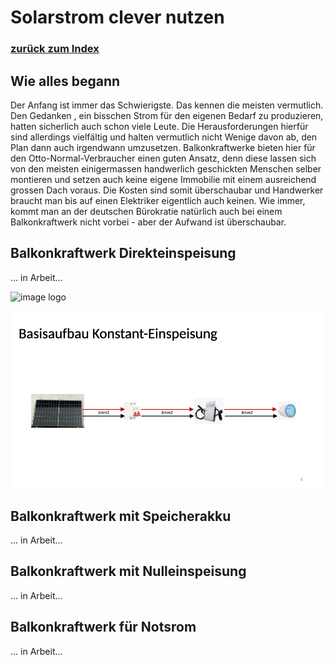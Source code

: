 # Solarstrom clever nutzen

### [zurück zum Index](../index.md)

## Wie alles begann

Der Anfang ist immer das Schwierigste. Das kennen die meisten vermutlich.
Den Gedanken , ein bisschen Strom für den eigenen Bedarf zu produzieren, hatten sicherlich auch schon viele Leute.
Die Herausforderungen hierfür sind allerdings vielfältig und halten vermutlich nicht Wenige davon ab, den Plan dann auch irgendwann 
umzusetzen. Balkonkraftwerke bieten hier für den Otto-Normal-Verbraucher einen guten Ansatz, denn diese lassen sich von den meisten
einigermassen handwerlich geschickten Menschen selber montieren und setzen auch keine eigene Immobilie mit einem ausreichend grossen
Dach voraus. 
Die Kosten sind somit überschaubar und Handwerker braucht man bis auf einen Elektriker eigentlich auch keinen.
Wie immer, kommt man an der deutschen Bürokratie natürlich auch bei einem Balkonkraftwerk nicht vorbei - aber der Aufwand ist 
überschaubar.


## Balkonkraftwerk Direkteinspeisung

... in Arbeit...

![image logo](../images/basisaufbau-konstant-einspeisung.jpeg)

![image logo](images/basisaufbau-konstant-einspeisung.jpeg)


## Balkonkraftwerk mit Speicherakku

... in Arbeit...


## Balkonkraftwerk mit Nulleinspeisung

... in Arbeit...

## Balkonkraftwerk für Notsrom

... in Arbeit...


